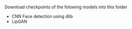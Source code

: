 Download checkpoints of the folowing models into this folder

- CNN Face detection using dlib
- LipGAN